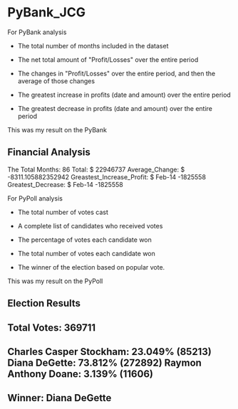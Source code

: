 # PyBank_JCG
For PyBank analysis

* The total number of months included in the dataset

* The net total amount of "Profit/Losses" over the entire period

* The changes in "Profit/Losses" over the entire period, and then the average of those changes

* The greatest increase in profits (date and amount) over the entire period

* The greatest decrease in profits (date and amount) over the entire period

This was my result on the PyBank

Financial Analysis
-------------------------------------
The Total Months: 86
Total: $ 22946737
Average_Change: $  -8311.105882352942
Greastest_Increase_Profit: $  Feb-14 -1825558
Greatest_Decrease: $  Feb-14 -1825558


For PyPoll analysis

* The total number of votes cast

* A complete list of candidates who received votes

* The percentage of votes each candidate won

* The total number of votes each candidate won

* The winner of the election based on popular vote.

This was my result on the PyPoll

Election Results
-------------------------
Total Votes: 369711
-------------------------
Charles Casper Stockham: 23.049% (85213)
Diana DeGette: 73.812% (272892)
Raymon Anthony Doane: 3.139% (11606)
-------------------------
Winner: Diana DeGette
-------------------------

